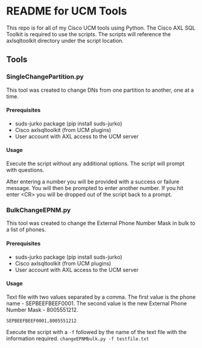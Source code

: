 # README for UCM Tools #

This repo is for all of my Cisco UCM tools using Python.
The Cisco AXL SQL Toolkit is required to use the scripts. The scripts will reference the axlsqltoolkit directory under the script location.

## Tools ##

### SingleChangePartition.py

This tool was created to change DNs from one partition to another, one at a time.

#### Prerequisites

* suds-jurko package (pip install suds-jurko)
* Cisco axlsqltoolkit (from UCM plugins)
* User account with AXL access to the UCM server

#### Usage

Execute the script without any additional options.
The script will prompt with questions.


After entering a number you will be provided with a success or failure message. You will then be prompted to enter another number. If you hit enter <CR\> you will be dropped out of the script back to a prompt.

### BulkChangeEPNM.py

This tool was created to change the External Phone Number Mask in bulk to a list of phones.

#### Prerequisites

* suds-jurko package (pip install suds-jurko)
* Cisco axlsqltoolkit (from UCM plugins)
* User account with AXL access to the UCM server

#### Usage

Text file with two values separated by a comma.
The first value is the phone name - SEPBEEFBEEF0001.
The second value is the new External Phone Number Mask - 8005551212.

```
SEPBEEFBEEF0001,8005551212
```

Execute the script with a `-f` followed by the name of the text file with the information required.
`changeEPNMbulk.py -f testfile.txt`


